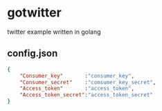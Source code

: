 # gotwitter
twitter example written in golang

## config.json
```json
{
	"Consumer_key"       :"consumer_key",
	"Consumer_secret"    :"comsumer_key_secret",
	"Access_token"       :"access_token",
	"Access_token_secret":"access_token_secret"
}
```
